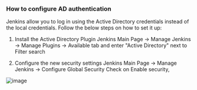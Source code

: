 ### How to configure AD authentication

Jenkins allow you to log in using the Active Directory credentials instead of the local credentials. Follow the below steps on how to set it up:

1. Install the Active Directory Plugin
Jenkins Main Page -> Manage Jenkins -> Manage Plugins -> Available tab and enter "Active Directory" next to Filter search

2. Configure the new security settings
Jenkins Main Page  -> Manage Jenkins -> Configure Global Security
Check on Enable security,   

![image](https://user-images.githubusercontent.com/17056169/70365293-d39b4580-18e4-11ea-8558-e3196b907b83.png)
